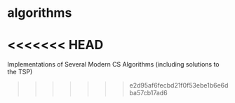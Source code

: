 # algorithms
<<<<<<< HEAD
=======
Implementations of Several Modern CS Algorithms (including solutions to the TSP)
>>>>>>> e2d95af6fecbd21f0f53ebe1b6e6dba57cb17ad6
